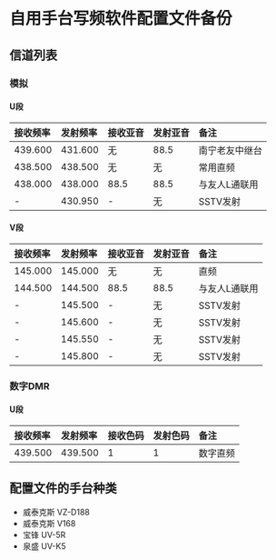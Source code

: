 # 自用手台写频软件配置文件备份

## 信道列表

### 模拟

#### U段

| 接收频率 | 发射频率 | 接收亚音 | 发射亚音 | 备注 |
| :------ | :---- | :------ | :------ | :------ |
| 439.600 | 431.600 | 无 | 88.5 | 南宁老友中继台 |
| 438.500 | 438.500 | 无 | 无 | 常用直频 |
| 438.000 | 438.000 | 88.5 | 88.5 | 与友人L通联用 |
| - | 430.950 | - | 无 | SSTV发射 |

#### V段

| 接收频率 | 发射频率 | 接收亚音 | 发射亚音 | 备注 |
| :------ | :---- | :------ | :------ | :------ |
| 145.000 | 145.000 | 无 | 无 | 直频 |
| 144.500 | 144.500 | 88.5 | 88.5 | 与友人L通联用 |
| - | 145.500 | - | 无 | SSTV发射 |
| - | 145.600 | - | 无 | SSTV发射 |
| - | 145.550 | - | 无 | SSTV发射 |
| - | 145.800 | - | 无 | SSTV发射 |

### 数字DMR

#### U段

| 接收频率 | 发射频率 | 接收色码 | 发射色码 | 备注 |
| :------ | :---- | :------ | :------ | :------ |
| 439.500 | 439.500 | 1 | 1 | 数字直频 |

## 配置文件的手台种类

- 威泰克斯 VZ-D188
- 威泰克斯 V168
- 宝锋 UV-5R
- 泉盛 UV-K5

